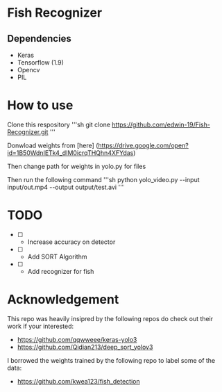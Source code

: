 # Fish Recognizer
## Dependencies 
- Keras
- Tensorflow (1.9)
- Opencv
- PIL

# How to use
Clone this respository
'''sh
git clone https://github.com/edwin-19/Fish-Recognizer.git
'''

Donwload weights from [here] (https://drive.google.com/open?id=1B50WdnIETk4_dIM0icrqTHQhn4XFYdas) 

Then change path for weights in yolo.py for files

Then run the following command
'''sh
python yolo_video.py --input input/out.mp4 --output output/test.avi
'''

# TODO
- [ ] - Increase accuracy on detector
- [ ] - Add SORT Algorithm 
- [ ] - Add recognizer for fish

# Acknowledgement
This repo was heavily insipred by the following repos do check out their work if your interested:

- https://github.com/qqwweee/keras-yolo3
- https://github.com/Qidian213/deep_sort_yolov3

I borrowed the weights trained by the following repo to label some of the data:
- https://github.com/kwea123/fish_detection